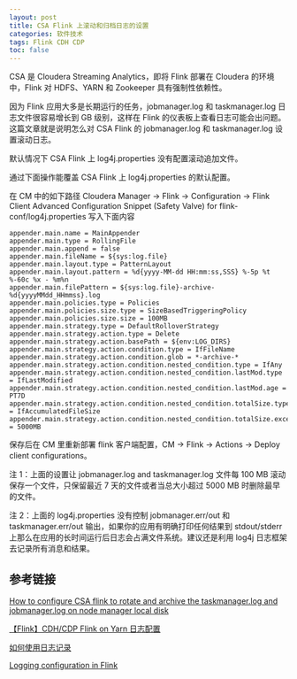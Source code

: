 ```yaml
---
layout: post
title: CSA Flink 上滚动和归档日志的设置
categories: 软件技术
tags: Flink CDH CDP
toc: false
---
```


CSA 是 Cloudera Streaming Analytics，即将 Flink 部署在 Cloudera 的环境中，Flink 对 HDFS、YARN 和 Zookeeper 具有强制性依赖性。

因为 Flink 应用大多是长期运行的任务，jobmanager.log 和 taskmanager.log 日志文件很容易增长到 GB 级别，这样在 Flink 的仪表板上查看日志可能会出问题。这篇文章就是说明怎么对 CSA Flink 的 jobmanager.log 和 taskmanager.log 设置滚动日志。

默认情况下 CSA Flink 上 log4j.properties 没有配置滚动追加文件。

通过下面操作能覆盖 CSA Flink 上 log4j.properties 的默认配置。

在 CM 中的如下路径 Cloudera Manager -> Flink -> Configuration -> Flink Client Advanced Configuration Snippet (Safety Valve) for flink-conf/log4j.properties 写入下面内容

```
appender.main.name = MainAppender
appender.main.type = RollingFile
appender.main.append = false
appender.main.fileName = ${sys:log.file}
appender.main.layout.type = PatternLayout
appender.main.layout.pattern = %d{yyyy-MM-dd HH:mm:ss,SSS} %-5p %t %-60c %x - %m%n
appender.main.filePattern = ${sys:log.file}-archive-%d{yyyyMMdd_HHmmss}.log
appender.main.policies.type = Policies
appender.main.policies.size.type = SizeBasedTriggeringPolicy
appender.main.policies.size.size = 100MB
appender.main.strategy.type = DefaultRolloverStrategy
appender.main.strategy.action.type = Delete
appender.main.strategy.action.basePath = ${env:LOG_DIRS}
appender.main.strategy.action.condition.type = IfFileName
appender.main.strategy.action.condition.glob = *-archive-*
appender.main.strategy.action.condition.nested_condition.type = IfAny
appender.main.strategy.action.condition.nested_condition.lastMod.type = IfLastModified
appender.main.strategy.action.condition.nested_condition.lastMod.age = PT7D
appender.main.strategy.action.condition.nested_condition.totalSize.type = IfAccumulatedFileSize
appender.main.strategy.action.condition.nested_condition.totalSize.exceeds = 5000MB
```

保存后在 CM 里重新部署 flink 客户端配置，CM -> Flink -> Actions -> Deploy client configurations。

注 1：上面的设置让 jobmanager.log and taskmanager.log 文件每 100 MB 滚动保存一个文件，只保留最近 7 天的文件或者当总大小超过 5000 MB 时删除最早的文件。

注 2：上面的 log4j.properties 没有控制 jobmanager.err/out 和 taskmanager.err/out 输出，如果你的应用有明确打印任何结果到 stdout/stderr 上那么在应用的长时间运行后日志会占满文件系统。建议还是利用 log4j 日志框架去记录所有消息和结果。


## 参考链接

[How to configure CSA flink to rotate and archive the taskmanager.log and jobmanager.log on node manager local disk](https://my.cloudera.com/knowledge/How-to-configure-CSA-flink-to-rotate-and-archive-the?id=333860)

[【Flink】CDH/CDP Flink on Yarn 日志配置](https://blog.csdn.net/Mrerlou/article/details/125159007)

[如何使用日志记录](https://nightlies.apache.org/flink/flink-docs-master/zh/docs/deployment/advanced/logging/)


[Logging configuration in Flink](https://cs101.blog/2018/01/03/logging-configuration-in-flink/)